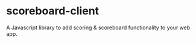 scoreboard-client
=================
A Javascript library to add scoring & scoreboard functionality to your
web app.
